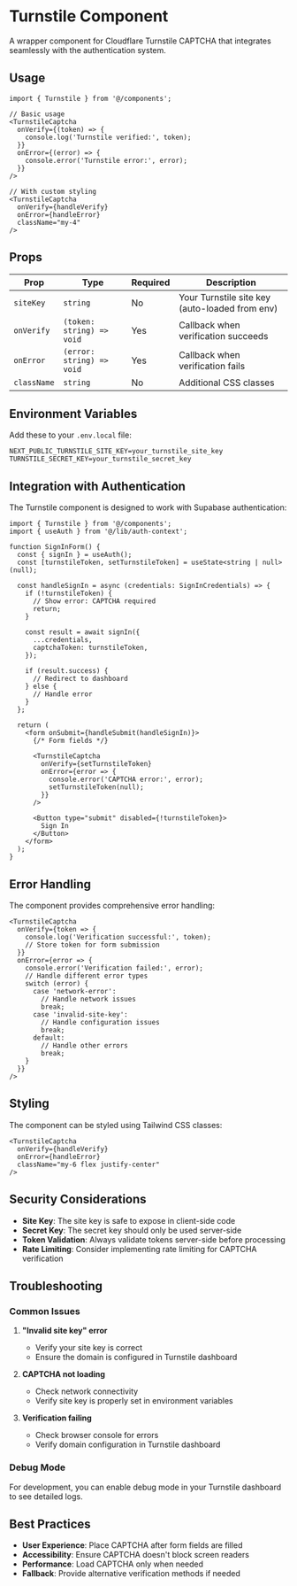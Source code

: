 # Turnstile Component

A wrapper component for Cloudflare Turnstile CAPTCHA that integrates seamlessly with the authentication system.

## Usage

```tsx
import { Turnstile } from '@/components';

// Basic usage
<TurnstileCaptcha
  onVerify={(token) => {
    console.log('Turnstile verified:', token);
  }}
  onError={(error) => {
    console.error('Turnstile error:', error);
  }}
/>

// With custom styling
<TurnstileCaptcha
  onVerify={handleVerify}
  onError={handleError}
  className="my-4"
/>
```

## Props

| Prop        | Type                      | Required | Description                                    |
| ----------- | ------------------------- | -------- | ---------------------------------------------- |
| `siteKey`   | `string`                  | No       | Your Turnstile site key (auto-loaded from env) |
| `onVerify`  | `(token: string) => void` | Yes      | Callback when verification succeeds            |
| `onError`   | `(error: string) => void` | Yes      | Callback when verification fails               |
| `className` | `string`                  | No       | Additional CSS classes                         |

## Environment Variables

Add these to your `.env.local` file:

```env
NEXT_PUBLIC_TURNSTILE_SITE_KEY=your_turnstile_site_key
TURNSTILE_SECRET_KEY=your_turnstile_secret_key
```

## Integration with Authentication

The Turnstile component is designed to work with Supabase authentication:

```tsx
import { Turnstile } from '@/components';
import { useAuth } from '@/lib/auth-context';

function SignInForm() {
  const { signIn } = useAuth();
  const [turnstileToken, setTurnstileToken] = useState<string | null>(null);

  const handleSignIn = async (credentials: SignInCredentials) => {
    if (!turnstileToken) {
      // Show error: CAPTCHA required
      return;
    }

    const result = await signIn({
      ...credentials,
      captchaToken: turnstileToken,
    });

    if (result.success) {
      // Redirect to dashboard
    } else {
      // Handle error
    }
  };

  return (
    <form onSubmit={handleSubmit(handleSignIn)}>
      {/* Form fields */}

      <TurnstileCaptcha
        onVerify={setTurnstileToken}
        onError={error => {
          console.error('CAPTCHA error:', error);
          setTurnstileToken(null);
        }}
      />

      <Button type="submit" disabled={!turnstileToken}>
        Sign In
      </Button>
    </form>
  );
}
```

## Error Handling

The component provides comprehensive error handling:

```tsx
<TurnstileCaptcha
  onVerify={token => {
    console.log('Verification successful:', token);
    // Store token for form submission
  }}
  onError={error => {
    console.error('Verification failed:', error);
    // Handle different error types
    switch (error) {
      case 'network-error':
        // Handle network issues
        break;
      case 'invalid-site-key':
        // Handle configuration issues
        break;
      default:
        // Handle other errors
        break;
    }
  }}
/>
```

## Styling

The component can be styled using Tailwind CSS classes:

```tsx
<TurnstileCaptcha
  onVerify={handleVerify}
  onError={handleError}
  className="my-6 flex justify-center"
/>
```

## Security Considerations

- **Site Key**: The site key is safe to expose in client-side code
- **Secret Key**: The secret key should only be used server-side
- **Token Validation**: Always validate tokens server-side before processing
- **Rate Limiting**: Consider implementing rate limiting for CAPTCHA verification

## Troubleshooting

### Common Issues

1. **"Invalid site key" error**
   - Verify your site key is correct
   - Ensure the domain is configured in Turnstile dashboard

2. **CAPTCHA not loading**
   - Check network connectivity
   - Verify site key is properly set in environment variables

3. **Verification failing**
   - Check browser console for errors
   - Verify domain configuration in Turnstile dashboard

### Debug Mode

For development, you can enable debug mode in your Turnstile dashboard to see detailed logs.

## Best Practices

- **User Experience**: Place CAPTCHA after form fields are filled
- **Accessibility**: Ensure CAPTCHA doesn't block screen readers
- **Performance**: Load CAPTCHA only when needed
- **Fallback**: Provide alternative verification methods if needed

